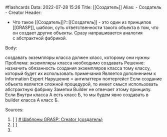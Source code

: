 #flashcards
Data: 2022-07-28 15:26
Title: [[Создатель]]
Alias:
	- Cоздатель
	- Creator
Header:
- Что такое [[Создатель]]?::[[Создатель]] - это один из принципов [[GRASP]], шаблон, суть ответственности такого объекта в том, что он создает другие объекты. Сразу напрашивается аналогия с абстрактной фабрикой.
<!--SR:!2023-11-03,10,470-->

Body:


создавать экземпляры класса должен класс, которому они нужны
Проблема: экземпляры класса необходимо создавать
Решение: назначить обязанность создания экземпляров класса тому классу, который будет их использовать
примечания
	Является дополнением к Information Expert
	Нарушение = антипаттерн полтергейст
	Если создание объекта является сложной процедурой, то имеет смысл
использовать абстрактную фабрику
Заметки
	Builder не отвечает этому принципу. Если Внутри класса А есть класс Б, то мы будем явно создавать в builder класса А класс Б.


Sources:
1) [ ] [# Шаблоны GRASP: Creator (создатель)](https://habr.com/ru/company/otus/blog/505618/)
2) [ ] []()
3) 
